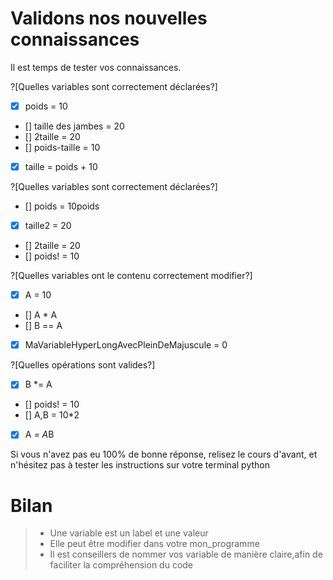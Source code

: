 # Validons nos nouvelles connaissances
Il est temps de tester vos connaissances.

?[Quelles variables sont correctement déclarées?]
- [X] poids = 10
- [] taille des jambes = 20
- [] 2taille = 20
- [] poids-taille = 10
- [X] taille = poids  + 10

?[Quelles variables sont correctement déclarées?]
- [] poids = 10poids
- [x] taille2 = 20
- [] 2taille = 20
- [] poids! = 10

?[Quelles variables ont le contenu correctement modifier?]
- [X] A = 10
- [] A * A
- [] B == A
- [X] MaVariableHyperLongAvecPleinDeMajuscule = 0


?[Quelles opérations sont valides?]
- [x] B *= A
- [] poids! = 10
- [] A,B = 10*2
- [X] A *= A*B



Si vous n'avez pas eu 100% de bonne réponse, relisez le cours d'avant, et n'hésitez pas à tester les instructions
sur votre terminal python

# Bilan
> + Une variable est un label et une valeur
> + Elle peut être modifier dans votre mon_programme
> + Il est conseillers de nommer vos variable de manière claire,afin de faciliter la compréhension du code
